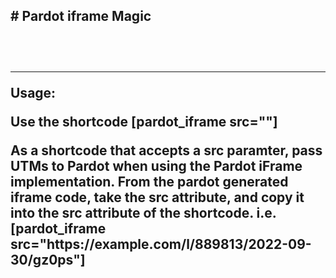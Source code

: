 <h2># Pardot iframe Magic<h2><br>
<hr>
  <p><strong>Usage:</strong></p>
  <p>Use the shortcode [pardot_iframe src=""]</p>
 <p>As a shortcode that accepts a src paramter, pass UTMs to Pardot when using the Pardot iFrame implementation. From the pardot generated iframe code, take the src attribute, and copy it into the src attribute of the shortcode. i.e. [pardot_iframe src="https://example.com/l/889813/2022-09-30/gz0ps"] </p>

